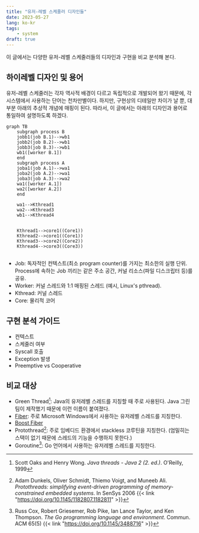 ```yaml
---
title: "유저-레벨 스케줄러 디자인들"
date: 2023-05-27
lang: ko-kr
tags:
    - system
draft: true
---
```


이 글에서는 다양한 유저-레벨 스케줄러들의 디자인과 구현을 비교 분석해 본다.

## 하이레벨 디자인 및 용어

유저-레벨 스케줄러는 각자 역사적 배경이 다르고 독립적으로 개발되어 왔기 때문에, 각 시스템에서 사용하는 단어는 천차만별이다.
하지만, 구현상의 디테일만 차이가 날 뿐, 대부분 아래의 추상적 개념에 매핑이 된다.
따라서, 이 글에서는 아래의 디자인과 용어로 통일하여 설명하도록 하겠다.

```mermaid
graph TB
    subgraph process B
    jobb1(job B.1)-->wb1
    jobb2(job B.2)-->wb1
    jobb3(job B.3)-->wb1
    wb1([worker B.1])
    end
    subgraph process A
    joba1(job A.1)-->wa1
    joba2(job A.2)-->wa1
    joba3(job A.3)-->wa2
    wa1([worker A.1])
    wa2([worker A.2])
    end

    wa1-->Kthread1
    wa2-->Kthread3
    wb1-->Kthread4


    Kthread1-->core1((Core1))
    Kthread2-->core1((Core1))
    Kthread3-->core2((Core2))
    Kthread4-->core3((Core3))
    
```

* Job: 독자적인 컨텍스트(최소 program counter)를 가지는 최소한의 실행 단위. Process에 속하는 Job 끼리는 같은 주소 공간, 커널 리소스(파일 디스크립터 등)를 공유.
* Worker: 커널 스레드와 1:1 매핑된 스레드 (예시, Linux's pthread).
* Kthread: 커널 스레드
* Core: 물리적 코어

## 구현 분석 가이드

* 컨텍스트
* 스케줄러 여부
* Syscall 호출
* Exception 발생
* Preemptive vs Cooperative


## 비교 대상

* Green Thread[^books/daglib/0096707]: Java의 유저레벨 스레드를 지칭할 때 주로 사용된다. Java 그린팀이 제작했기 때문에 이런 이름이 붙여졌다.
* [Fiber](https://learn.microsoft.com/en-us/windows/win32/procthread/fibers): 주로 Microsoft Windows에서 사용하는 유저레벨 스레드를 지칭한다.
* [Boost Fiber](https://www.boost.org/doc/libs/1_82_0/libs/fiber/doc/html/index.html)
* Protothread[^conf/sensys/DunkelsSVA06]: 주로 임베디드 환경에서 stackless 코루틴을 지칭한다. (엄밀히는 스택이 없기 때문에 스레드의 기능을 수행하지 못한다.)
* Goroutine[^journals/cacm/CoxGPTT22]: Go 언어에서 사용하는 유저레벨 스레드를 지칭한다.

<!-- pusnow reference start -->
[^books/daglib/0096707]: Scott Oaks and Henry Wong. *Java threads - Java 2 (2. ed.)*. O'Reilly, 1999
[^conf/sensys/DunkelsSVA06]: Adam Dunkels, Oliver Schmidt, Thiemo Voigt, and Muneeb Ali. *Protothreads: simplifying event-driven programming of memory-constrained embedded systems*. In SenSys 2006 {{< link "https://doi.org/10.1145/1182807.1182811" >}}
[^journals/cacm/CoxGPTT22]: Russ Cox, Robert Griesemer, Rob Pike, Ian Lance Taylor, and Ken Thompson. *The Go programming language and environment*. Commun. ACM 65(5) {{< link "https://doi.org/10.1145/3488716" >}}
<!-- pusnow reference end -->